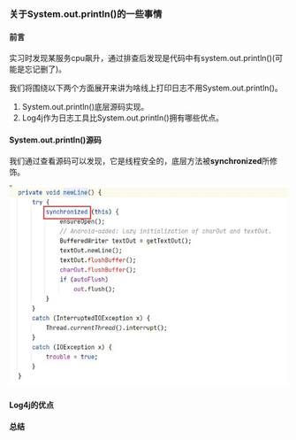 ### 关于System.out.println()的一些事情
#### 前言
实习时发现某服务cpu飙升，通过排查后发现是代码中有system.out.println()(可能是忘记删了)。

我们将围绕以下两个方面展开来讲为啥线上打印日志不用System.out.println()。
1. System.out.println()底层源码实现。
2. Log4j作为日志工具比System.out.println()拥有哪些优点。

#### System.out.println()源码
我们通过查看源码可以发现，它是线程安全的，底层方法被**synchronized**所修饰。

![synchronized 图标](https://github.com/chenxianrui/essay/blob/master/doc/img/sout-syn.jpg)

#### Log4j的优点


#### 总结 

